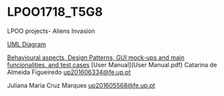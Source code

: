 # LPOO1718_T5G8
LPOO projects- Aliens Invasion

[UML Diagram](LpooUML.png)

[Behavioural aspects, Design Patterns, GUI mock-ups and main funcionalities, and test cases](lpooDemo.pdf)
[User Manual](User Manual.pdf)
Catarina de Almeida Figueiredo  up201606334@fe.up.pt

Juliana Maria Cruz Marques up201605568@fe.up.pt
